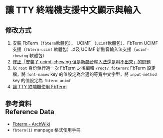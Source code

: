 # 讓 TTY 終端機支援中文顯示與輸入
## 修改方式
1. 安裝 FbTerm（`fbterm`軟體包）、 UCIMF （`ucimf`軟體包）、FbTerm UCIMF 支援（`fbterm-ucimf` 軟體包）以及 UCIMF 新酷音輸入法支援（`ucimf-chewing` 軟體包）
1. [修正「安裝了 ucimf-chewing 但是新酷音輸入法還是叫不出來」的問題](https://github.com/Vdragon/Vubuntu/tree/master/Patches/%E8%AA%9E%E8%A8%80%E8%A8%AD%E5%AE%9A(Locale%20settings)/TTY%20%E7%B5%82%E7%AB%AF%E6%A9%9F%E4%B8%AD%E6%96%87%E6%94%AF%E6%8F%B4/%E4%BF%AE%E6%AD%A3%E3%80%8C%E5%AE%89%E8%A3%9D%E4%BA%86%20ucimf-chewing%20%E4%BD%86%E6%98%AF%E6%96%B0%E9%85%B7%E9%9F%B3%E8%BC%B8%E5%85%A5%E6%B3%95%E9%82%84%E6%98%AF%E5%8F%AB%E4%B8%8D%E5%87%BA%E4%BE%86%E3%80%8D%E7%9A%84%E5%95%8F%E9%A1%8C)
1. 以 `root` 身份執行過一次 FbTerm 之後編輯 `/root/.fbtermrc` FbTerm 設定檔，將 `font-names` key 的值設定為合適的等寬中文字型，將 `input-method` key 的值設定為 `fbterm_ucimf`
1. [讓 TTY 終端機使用 FbTerm](https://github.com/Vdragon/Vubuntu/tree/master/Patches/%E8%AA%9E%E8%A8%80%E8%A8%AD%E5%AE%9A(Locale%20settings)/TTY%20%E7%B5%82%E7%AB%AF%E6%A9%9F%E4%B8%AD%E6%96%87%E6%94%AF%E6%8F%B4/%E5%B0%87%20TTY1%20%E7%9A%84%20getty%20%E6%94%B9%E7%82%BA%20fbterm)

## 參考資料<br />Reference Data
* [Fbterm - ArchWiki](https://wiki.archlinux.org/index.php/Fbterm)
* `fbterm(1)` manpage 格式使用手冊